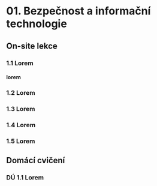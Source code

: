# 01. Bezpečnost a informační technologie

## On-site lekce

### 1.1 Lorem

#### lorem

### 1.2 Lorem

### 1.3 Lorem

### 1.4 Lorem

### 1.5 Lorem

## Domácí cvičení

### DÚ 1.1 Lorem
